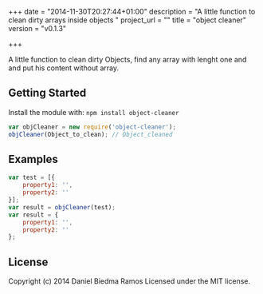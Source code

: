 +++
date = "2014-11-30T20:27:44+01:00"
description = "A little function to clean dirty arrays inside objects "
project_url = ""
title = "object cleaner"
version = "v0.1.3"

+++

A little function to clean dirty Objects, find any array with lenght one and and put his content without array.

## Getting Started
Install the module with: `npm install object-cleaner`

```javascript
var objCleaner = new require('object-cleaner');
objCleaner(Object_to_clean); // Object_cleaned
```

## Examples

```javascript
var test = [{
    property1: '',
    property2: ''
}];
var result = objCleaner(test);
var result = {
    property1: '',
    property2: ''
};
```

## License
Copyright (c) 2014 Daniel Biedma Ramos
Licensed under the MIT license.
